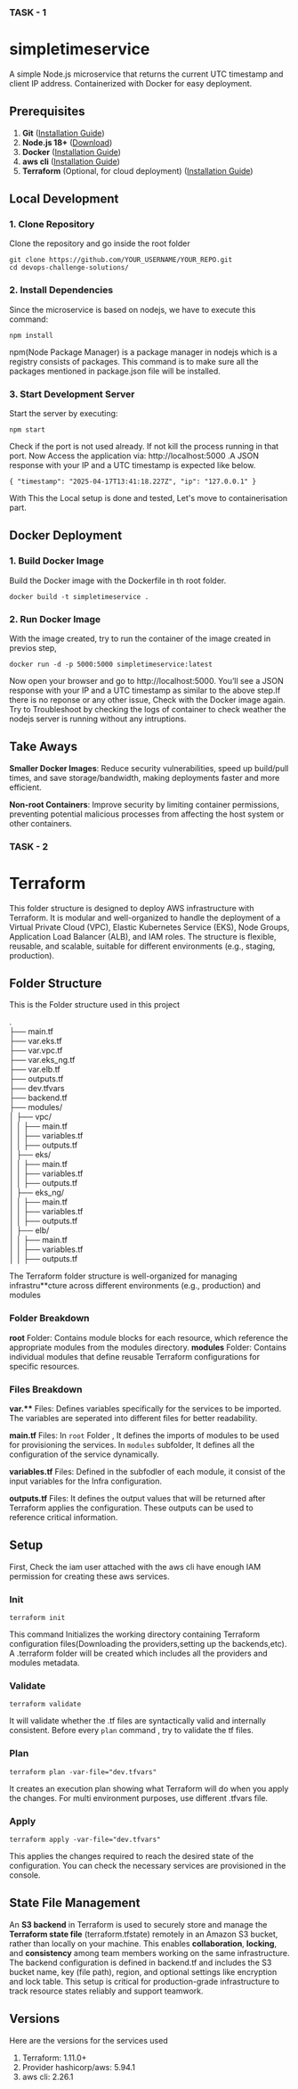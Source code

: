 ### TASK - 1

# simpletimeservice

A simple Node.js microservice that returns the current UTC timestamp and client IP address. Containerized with Docker for easy deployment.

## Prerequisites

1. **Git** ([Installation Guide](https://git-scm.com/book/en/v2/Getting-Started-Installing-Git))
2. **Node.js 18+** ([Download](https://nodejs.org/))
3. **Docker** ([Installation Guide](https://docs.docker.com/get-docker/))
4. **aws cli** ([Installation Guide](https://docs.aws.amazon.com/cli/latest/userguide/getting-started-install.html))
5. **Terraform** (Optional, for cloud deployment) ([Installation Guide](https://developer.hashicorp.com/terraform/tutorials/aws-get-started/install-cli))

## Local Development

### 1. Clone Repository

Clone the repository and go inside the root folder

```
git clone https://github.com/YOUR_USERNAME/YOUR_REPO.git
cd devops-challenge-solutions/
```

### 2. Install Dependencies

Since the microservice is based on nodejs, we have to execute this command:

```
npm install
```

npm(Node Package Manager) is a package manager in nodejs which is a registry consists of packages. This command is to make sure all the packages mentioned in package.json file will be installed.

### 3. Start Development Server

Start the server by executing:

```
npm start
```

Check if the port is not used already. If not kill the process running in that port.
Now Access the application via: http://localhost:5000 .A JSON response with your IP and a UTC timestamp is expected like below.

`{
  "timestamp": "2025-04-17T13:41:18.227Z",
  "ip": "127.0.0.1"
}`

With This the Local setup is done and tested, Let's move to containerisation part.

## Docker Deployment

### 1. Build Docker Image

Build the Docker image with the Dockerfile in th root folder.

```
docker build -t simpletimeservice .
```

### 2. Run Docker Image

With the image created, try to run the container of the image created in previos step,

```
docker run -d -p 5000:5000 simpletimeservice:latest
```

Now open your browser and go to http://localhost:5000. You’ll see a JSON response with your IP and a UTC timestamp as similar to the above step.If there is no reponse or any other issue, Check with the Docker image again. Try to Troubleshoot by checking the logs of container to check weather the nodejs server is running without any intruptions.

## Take Aways

**Smaller Docker Images**: Reduce security vulnerabilities, speed up build/pull times, and save storage/bandwidth, making deployments faster and more efficient.

**Non-root Containers**: Improve security by limiting container permissions, preventing potential malicious processes from affecting the host system or other containers.

### TASK - 2

# Terraform

This folder structure is designed to deploy AWS infrastructure with Terraform. It is modular and well-organized to handle the deployment of a Virtual Private Cloud (VPC), Elastic Kubernetes Service (EKS), Node Groups, Application Load Balancer (ALB), and IAM roles. The structure is flexible, reusable, and scalable, suitable for different environments (e.g., staging, production).

## Folder Structure

This is the Folder structure used in this project

. <br>
├── main.tf <br>
├── var.eks.tf <br>
├── var.vpc.tf <br>
├── var.eks_ng.tf <br>
├── var.elb.tf <br>
├── outputs.tf <br>
├── dev.tfvars <br>
├── backend.tf <br>
├── modules/ <br>
│ ├── vpc/ <br>
│ │ ├── main.tf <br>
│ │ ├── variables.tf <br>
│ │ ├── outputs.tf <br>
│ ├── eks/ <br>
│ │ ├── main.tf <br>
│ │ ├── variables.tf <br>
│ │ ├── outputs.tf <br>
│ ├── eks_ng/ <br>
│ │ ├── main.tf <br>
│ │ ├── variables.tf <br>
│ │ ├── outputs.tf <br>
│ ├── elb/ <br>
│ │ ├── main.tf <br>
│ │ ├── variables.tf <br>
│ │ ├── outputs.tf <br>

The Terraform folder structure is well-organized for managing infrastru\*\*cture across different environments (e.g., production) and modules

### Folder Breakdown

**root** Folder: Contains module blocks for each resource, which reference the appropriate modules from the modules directory.
**modules** Folder: Contains individual modules that define reusable Terraform configurations for specific resources.

### Files Breakdown

**var.\*\*** Files: Defines variables specifically for the services to be imported. The variables are seperated into different files for better readability.

**main.tf** Files: In `root` Folder , It defines the imports of modules to be used for provisioning the services. In `modules` subfolder, It defines all the configuration of the service dynamically.

**variables.tf** Files: Defined in the subfodler of each module, it consist of the input variables for the Infra configuration.

**outputs.tf** Files: It defines the output values that will be returned after Terraform applies the configuration. These outputs can be used to reference critical information.

## Setup

First, Check the iam user attached with the aws cli have enough IAM permission for creating these aws services.

### Init

```
terraform init
```

This command Initializes the working directory containing Terraform configuration files(Downloading the providers,setting up the backends,etc). A .terraform folder will be created which includes all the providers and modules metadata.

### Validate

```
terraform validate
```

It will validate whether the .tf files are syntactically valid and internally consistent. Before every `plan` command , try to validate the tf files.

### Plan

```
terraform plan -var-file="dev.tfvars"
```

It creates an execution plan showing what Terraform will do when you apply the changes. For multi environment purposes, use different .tfvars file.

### Apply

```
terraform apply -var-file="dev.tfvars"
```

This applies the changes required to reach the desired state of the configuration. You can check the necessary services are provisioned in the console.

## State File Management

An **S3 backend** in Terraform is used to securely store and manage the **Terraform state file** (terraform.tfstate) remotely in an Amazon S3 bucket, rather than locally on your machine. This enables **collaboration**, **locking**, and **consistency** among team members working on the same infrastructure. The backend configuration is defined in backend.tf and includes the S3 bucket name, key (file path), region, and optional settings like encryption and lock table. This setup is critical for production-grade infrastructure to track resource states reliably and support teamwork.

## Versions

Here are the versions for the services used

1. Terraform: 1.11.0+
2. Provider hashicorp/aws: 5.94.1
3. aws cli: 2.26.1
